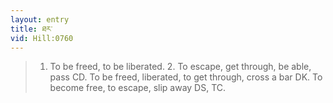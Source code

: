 ```yaml
---
layout: entry
title: ཐར་
vid: Hill:0760
---
```

> 1. To be freed, to be liberated. 2. To escape, get through, be able, pass CD. To be freed, liberated, to get through, cross a bar DK. To become free, to escape, slip away DS, TC.
